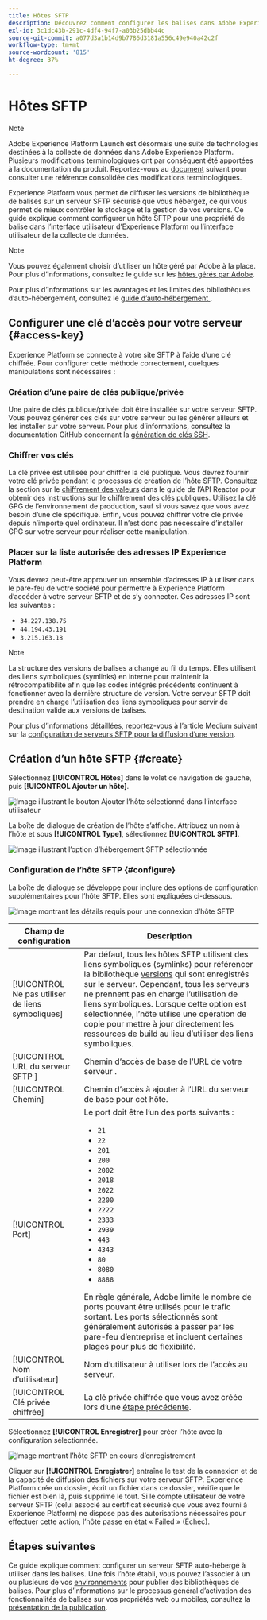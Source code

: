 ```yaml
---
title: Hôtes SFTP
description: Découvrez comment configurer les balises dans Adobe Experience Platform pour diffuser des versions de bibliothèque sur un serveur SFTP sécurisé et auto-hébergé.
exl-id: 3c1dc43b-291c-4df4-94f7-a03b25dbb44c
source-git-commit: a077d3a1b14d9b7786d3181a556c49e940a42c2f
workflow-type: tm+mt
source-wordcount: '815'
ht-degree: 37%

---
```


# Hôtes SFTP

>[!NOTE]
>
>Adobe Experience Platform Launch est désormais une suite de technologies destinées à la collecte de données dans Adobe Experience Platform. Plusieurs modifications terminologiques ont par conséquent été apportées à la documentation du produit. Reportez-vous au [document](../../../term-updates.md) suivant pour consulter une référence consolidée des modifications terminologiques.

Experience Platform vous permet de diffuser les versions de bibliothèque de balises sur un serveur SFTP sécurisé que vous hébergez, ce qui vous permet de mieux contrôler le stockage et la gestion de vos versions. Ce guide explique comment configurer un hôte SFTP pour une propriété de balise dans l’interface utilisateur d’Experience Platform ou l’interface utilisateur de la collecte de données.

>[!NOTE]
>
>Vous pouvez également choisir d’utiliser un hôte géré par Adobe à la place. Pour plus d’informations, consultez le guide sur les [hôtes gérés par Adobe](./managed-by-adobe-host.md).
>
>Pour plus d’informations sur les avantages et les limites des bibliothèques d’auto-hébergement, consultez le [ guide d’auto-hébergement ](./self-hosting-libraries.md).

## Configurer une clé d’accès pour votre serveur {#access-key}

Experience Platform se connecte à votre site SFTP à l’aide d’une clé chiffrée. Pour configurer cette méthode correctement, quelques manipulations sont nécessaires :

### Création d’une paire de clés publique/privée

Une paire de clés publique/privée doit être installée sur votre serveur SFTP. Vous pouvez générer ces clés sur votre serveur ou les générer ailleurs et les installer sur votre serveur. Pour plus d’informations, consultez la documentation GitHub concernant la [génération de clés SSH](https://help.github.com/articles/generating-a-new-ssh-key-and-adding-it-to-the-ssh-agent/#generating-a-new-ssh-key).

### Chiffrer vos clés

La clé privée est utilisée pour chiffrer la clé publique. Vous devrez fournir votre clé privée pendant le processus de création de l’hôte SFTP. Consultez la section sur le [chiffrement des valeurs](../../../api/guides/encrypting-values.md) dans le guide de l’API Reactor pour obtenir des instructions sur le chiffrement des clés publiques. Utilisez la clé GPG de l’environnement de production, sauf si vous savez que vous avez besoin d’une clé spécifique. Enfin, vous pouvez chiffrer votre clé privée depuis n’importe quel ordinateur. Il n’est donc pas nécessaire d’installer GPG sur votre serveur pour réaliser cette manipulation.

### Placer sur la liste autorisée des adresses IP Experience Platform

Vous devrez peut-être approuver un ensemble d’adresses IP à utiliser dans le pare-feu de votre société pour permettre à Experience Platform d’accéder à votre serveur SFTP et de s’y connecter. Ces adresses IP sont les suivantes :

* `34.227.138.75`
* `44.194.43.191`
* `3.215.163.18`

>[!NOTE]
>
>La structure des versions de balises a changé au fil du temps. Elles utilisent des liens symboliques (symlinks) en interne pour maintenir la rétrocompatibilité afin que les codes intégrés précédents continuent à fonctionner avec la dernière structure de version. Votre serveur SFTP doit prendre en charge l’utilisation des liens symboliques pour servir de destination valide aux versions de balises.

Pour plus d’informations détaillées, reportez-vous à l’article Medium suivant sur la [configuration de serveurs SFTP pour la diffusion d’une version](https://medium.com/launch-by-adobe/configuring-an-sftp-server-for-use-with-adobe-launch-bc626027e5a6).

## Création d’un hôte SFTP {#create}

Sélectionnez **[!UICONTROL Hôtes]** dans le volet de navigation de gauche, puis **[!UICONTROL Ajouter un hôte]**.

![Image illustrant le bouton Ajouter l’hôte sélectionné dans l’interface utilisateur](../../../images/ui/publishing/sftp-hosts/add-host-button.png)

La boîte de dialogue de création de l’hôte s’affiche. Attribuez un nom à l’hôte et sous **[!UICONTROL Type]**, sélectionnez **[!UICONTROL SFTP]**.

![Image illustrant l’option d’hébergement SFTP sélectionnée](../../../images/ui/publishing/sftp-hosts/select-sftp.png)

### Configuration de l’hôte SFTP {#configure}

La boîte de dialogue se développe pour inclure des options de configuration supplémentaires pour l’hôte SFTP. Elles sont expliquées ci-dessous.

![Image montrant les détails requis pour une connexion d’hôte SFTP](../../../images/ui/publishing/sftp-hosts/host-details.png)

| Champ de configuration | Description |
| --- | --- |
| [!UICONTROL Ne pas utiliser de liens symboliques] | Par défaut, tous les hôtes SFTP utilisent des liens symboliques (symlinks) pour référencer la bibliothèque [versions](../builds.md) qui sont enregistrés sur le serveur. Cependant, tous les serveurs ne prennent pas en charge l’utilisation de liens symboliques. Lorsque cette option est sélectionnée, l’hôte utilise une opération de copie pour mettre à jour directement les ressources de build au lieu d’utiliser des liens symboliques. |
| [!UICONTROL  URL du serveur SFTP ] | Chemin d’accès de base de l’URL de votre serveur . |
| [!UICONTROL Chemin] | Chemin d’accès à ajouter à l’URL du serveur de base pour cet hôte. |
| [!UICONTROL Port] | Le port doit être l’un des ports suivants :<ul><li>`21`</li><li>`22`</li><li>`201`</li><li>`200`</li><li>`2002`</li><li>`2018`</li><li>`2022`</li><li>`2200`</li><li>`2222`</li><li>`2333`</li><li>`2939`</li><li>`443`</li><li>`4343`</li><li>`80`</li><li>`8080`</li><li>`8888`</li></ul>En règle générale, Adobe limite le nombre de ports pouvant être utilisés pour le trafic sortant. Les ports sélectionnés sont généralement autorisés à passer par les pare-feu d’entreprise et incluent certaines plages pour plus de flexibilité. |
| [!UICONTROL Nom d’utilisateur] | Nom d’utilisateur à utiliser lors de l’accès au serveur. |
| [!UICONTROL Clé privée chiffrée] | La clé privée chiffrée que vous avez créée lors d’une [étape précédente](#access-key). |

Sélectionnez **[!UICONTROL Enregistrer]** pour créer l’hôte avec la configuration sélectionnée.

![Image montrant l’hôte SFTP en cours d’enregistrement](../../../images/ui/publishing/sftp-hosts/save-host.png)

Cliquer sur **[!UICONTROL Enregistrer]** entraîne le test de la connexion et de la capacité de diffusion des fichiers sur votre serveur SFTP. Experience Platform crée un dossier, écrit un fichier dans ce dossier, vérifie que le fichier est bien là, puis supprime le tout. Si le compte utilisateur de votre serveur SFTP (celui associé au certificat sécurisé que vous avez fourni à Experience Platform) ne dispose pas des autorisations nécessaires pour effectuer cette action, l’hôte passe en état « Failed » (Échec).

## Étapes suivantes

Ce guide explique comment configurer un serveur SFTP auto-hébergé à utiliser dans les balises. Une fois l’hôte établi, vous pouvez l’associer à un ou plusieurs de vos [environnements](../environments.md) pour publier des bibliothèques de balises. Pour plus d’informations sur le processus général d’activation des fonctionnalités de balises sur vos propriétés web ou mobiles, consultez la [présentation de la publication](../overview.md).
